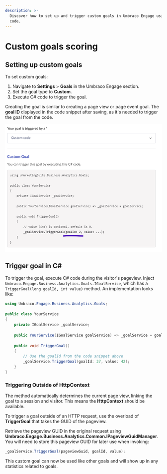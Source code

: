 ```yaml
---
description: >-
  Discover how to set up and trigger custom goals in Umbraco Engage using C#
  code.
---
```


# Custom goals scoring

## Setting up custom goals

To set custom goals:

1. Navigate to **Settings** > **Goals** in the Umbraco Engage section.
2. Set the goal type to **Custom**.
3. Execute C# code to trigger the goal.

Creating the goal is similar to creating a page view or page event goal. The **goal ID** displayed in the code snippet after saving, as it's needed to trigger the goal from the code.

![goal id](../../.gitbook/assets/engage-custom-goal-ID.png)

## Trigger goal in C#

To trigger the goal, execute C# code during the visitor's pageview. Inject `Umbraco.Engage.Business.Analytics.Goals.IGoalService`, which has a `TriggerGoal(long goalId, int value)` method. An implementation looks like:

```cs
using Umbraco.Engage.Business.Analytics.Goals;

public class YourService
{
    private IGoalService _goalService;

    public YourService(IGoalService goalService) => _goalService = goalService;

    public void TriggerGoal()
    {
        // Use the goalId from the code snippet above
        _goalService.TriggerGoal(goalId: 37, value: 42);
    }
}
```

### Triggering Outside of HttpContext

The method automatically determines the current page view, linking the goal to a session and visitor. This means the **HttpContext** should be available.

To trigger a goal outside of an HTTP request, use the overload of **TriggerGoal** that takes the GUID of the pageview.

Retrieve the pageview GUID in the original request using **Umbraco.Engage.Business.Analytics.Common.IPageviewGuidManager**. You will need to store this pageview GUID for later use when invoking:

```cs
_goalService.TriggerGoal(pageviewGuid, goalId, value);
```

This custom goal can now be used like other goals and will show up in any statistics related to goals.
